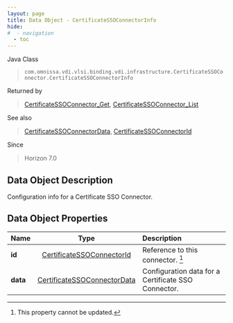 ```yaml
---
layout: page
title: Data Object - CertificateSSOConnectorInfo
hide:
#  - navigation
  - toc
---
```






Java Class
> `com.omnissa.vdi.vlsi.binding.vdi.infrastructure.CertificateSSOConnector.CertificateSSOConnectorInfo`

Returned by
> [CertificateSSOConnector_Get](vdi.infrastructure.CertificateSSOConnector.md#get), [CertificateSSOConnector_List](vdi.infrastructure.CertificateSSOConnector.md#list)

See also
> [CertificateSSOConnectorData](vdi.infrastructure.CertificateSSOConnector.CertificateSSOConnectorData.md), [CertificateSSOConnectorId](vdi.entity.CertificateSSOConnectorId.md)

Since
> Horizon 7.0


## Data Object Description

Configuration info for a Certificate SSO Connector.

## Data Object Properties

 Name | Type | Description
:---|:---:|:---
**id**| [CertificateSSOConnectorId](vdi.entity.CertificateSSOConnectorId.md)|  Reference to this connector. [^2]
**data**| [CertificateSSOConnectorData](vdi.infrastructure.CertificateSSOConnector.CertificateSSOConnectorData.md)|  Configuration data for a Certificate SSO Connector.
 


 


[^2]: This property cannot be updated.